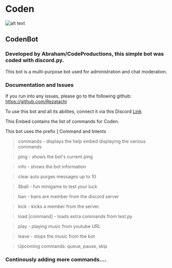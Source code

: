 # Coden
![alt text](https://cdn.discordapp.com/attachments/761256129191477261/796081508959256636/Ten_3.jpg)


## CodenBot

### Developed by Abraham/CodeProductions, this simple bot was coded with discord.py.
This bot is a multi-purpose bot used for administration and chat moderation.

### Documentation and Issues
If you run into any issues, please go to the following github:
https://github.com/Rezatachi

To use this bot and all its abilites, connect it via this Discord [Link](https://discord.com/api/oauth2/authorize?client_id=785943693244760094&permissions=0&scope=bot)

This Embed contains the list of commands for Coden.

This bot uses the prefix ]
Command and Intents

> commands - displays the help embed displaying the various commands

> ping - shows the bot's current ping

> info - shows the bot information

> clear auto purges messages up to 10

> 8ball - fun minigame to test your luck

> ban - bans are member from the discord server

> kick - kicks a member from the server.

> load [command] - loads extra commands from test.py

> play - playing music from youtube URL

> leave - stops the music from the bot

>Upcoming commands: queue, pause, skip

### Continously adding more commands....


